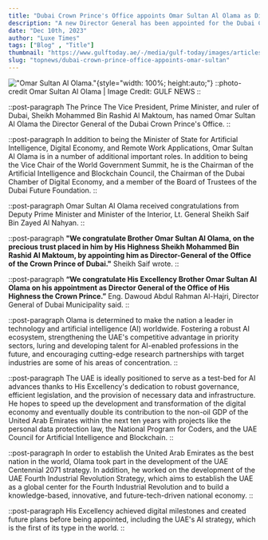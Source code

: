 ```yaml
---
title: "Dubai Crown Prince's Office appoints Omar Sultan Al Olama as Director General"
description: "A new Director General has been appointed for the Dubai Crown Prince's Office by Omar Sultan Al Olama"
date: "Dec 10th, 2023"
author: "Luxe Times"
tags: ["Blog" , "Title"]
thumbnail: "https://www.gulftoday.ae/-/media/gulf-today/images/articles/news/2023/12/9/omar-sultan-al-olama.ashx?h=450&iar=0&w=750&hash=AFBD30ABA516BA4FC31E51389B93B7F9"
slug: "topnews/dubai-crown-prince-office-appoints-omar-sultan"
---
```

<!-- section -->
!["Omar Sultan Al Olama."](https://www.gulftoday.ae/-/media/gulf-today/images/articles/news/2023/12/9/omar-sultan-al-olama.ashx?h=450&iar=0&w=750&hash=AFBD30ABA516BA4FC31E51389B93B7F9){style="width: 100%; height:auto;"}
::photo-credit
Omar Sultan Al Olama | Image Credit: GULF NEWS
::

::post-paragraph
The Prince The Vice President, Prime Minister, and ruler of Dubai, Sheikh Mohammed Bin Rashid Al Maktoum, has named Omar Sultan Al Olama the Director General of the Dubai Crown Prince's Office.
::

::post-paragraph
In addition to being the Minister of State for Artificial Intelligence, Digital Economy, and Remote Work Applications, Omar Sultan Al Olama is in a number of additional important roles. In addition to being the Vice Chair of the World Government Summit, he is the Chairman of the Artificial Intelligence and Blockchain Council, the Chairman of the Dubai Chamber of Digital Economy, and a member of the Board of Trustees of the Dubai Future Foundation. 
::

::post-paragraph
Omar Sultan Al Olama received congratulations from Deputy Prime Minister and Minister of the Interior, Lt. General Sheikh Saif Bin Zayed Al Nahyan.
::

::post-paragraph
**"We congratulate Brother Omar Sultan Al Olama, on the precious trust placed in him by His Highness Sheikh Mohammed Bin Rashid Al Maktoum, by appointing him as Director-General of the Office of the Crown Prince of Dubai."** Sheikh Saif wrote.
::

::post-paragraph
**“We congratulate His Excellency Brother Omar Sultan Al Olama on his appointment as Director General of the Office of His Highness the Crown Prince.”** Eng. Dawoud Abdul Rahman Al-Hajri, Director General of Dubai Municipality said.
::

::post-paragraph
Olama is determined to make the nation a leader in technology and artificial intelligence (AI) worldwide. Fostering a robust AI ecosystem, strengthening the UAE's competitive advantage in priority sectors, luring and developing talent for AI-enabled professions in the future, and encouraging cutting-edge research partnerships with target industries are some of his areas of concentration.
::

::post-paragraph
The UAE is ideally positioned to serve as a test-bed for AI advances thanks to His Excellency's dedication to robust governance, efficient legislation, and the provision of necessary data and infrastructure. He hopes to speed up the development and transformation of the digital economy and eventually double its contribution to the non-oil GDP of the United Arab Emirates within the next ten years with projects like the personal data protection law, the National Program for Coders, and the UAE Council for Artificial Intelligence and Blockchain. 
::

::post-paragraph
In order to establish the United Arab Emirates as the best nation in the world, Olama took part in the development of the UAE Centennial 2071 strategy. In addition, he worked on the development of the UAE Fourth Industrial Revolution Strategy, which aims to establish the UAE as a global center for the Fourth Industrial Revolution and to build a knowledge-based, innovative, and future-tech-driven national economy.
::

::post-paragraph
His Excellency achieved digital milestones and created future plans before being appointed, including the UAE's AI strategy, which is the first of its type in the world.
::